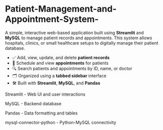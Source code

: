 # Patient-Management-and-Appointment-System-

A simple, interactive web-based application built using **Streamlit** and **MySQL** to manage patient records and appointments. This system allows hospitals, clinics, or small healthcare setups to digitally manage their patient database.


- ✅ Add, view, update, and delete **patient records**
- 📅 Schedule and view **appointments** for patients
- 🔍 Search patients and appointments by ID, name, or doctor
- 🗂️ Organized using a **tabbed sidebar** interface
- 🛠️ Built with **Streamlit**, **MySQL**, and **Pandas**

 Streamlit - Web UI and user interactions
 
 MySQL     - Backend database
 
 Pandas    - Data formatting and tables 
 
 mysql-connector-python -  Python-MySQL connectivity
